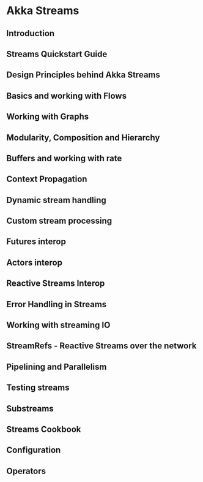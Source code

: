 # Akka Streams

## Introduction

## Streams Quickstart Guide

## Design Principles behind Akka Streams

## Basics and working with Flows

## Working with Graphs

## Modularity, Composition and Hierarchy

## Buffers and working with rate

## Context Propagation

## Dynamic stream handling

## Custom stream processing

## Futures interop

## Actors interop

## Reactive Streams Interop

## Error Handling in Streams

## Working with streaming IO

## StreamRefs - Reactive Streams over the network

## Pipelining and Parallelism

## Testing streams

## Substreams

## Streams Cookbook

## Configuration

## Operators










